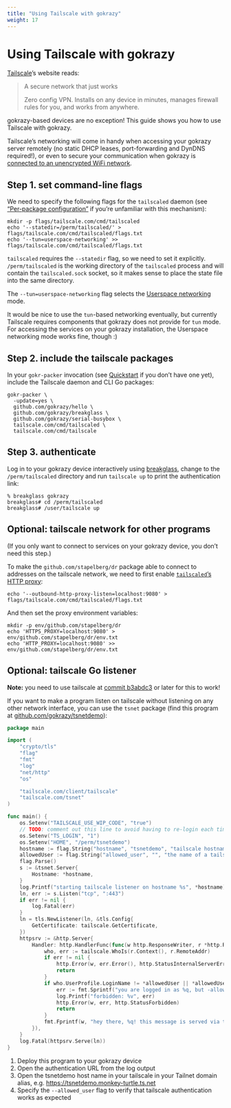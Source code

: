 ```yaml
---
title: "Using Tailscale with gokrazy"
weight: 17
---
```


# Using Tailscale with gokrazy

[Tailscale](https://tailscale.com/)’s website reads:

> A secure network that just works
>
> Zero config VPN. Installs on any device in minutes, manages firewall rules for you, and works from anywhere.

gokrazy-based devices are no exception! This guide shows you how to use
Tailscale with gokrazy.

Tailscale’s networking will come in handy when accessing your gokrazy server
remotely (no static DHCP leases, port-forwarding and DynDNS required!), or even
to secure your communication when gokrazy is [connected to an unencrypted WiFi
network](/userguide/unencrypted-wifi/).

## Step 1. set command-line flags

We need to specify the following flags for the `tailscaled` daemon (see
[“Per-package configuration”](/userguide/package-config) if you’re unfamiliar
with this mechanism):

```shell
mkdir -p flags/tailscale.com/cmd/tailscaled
echo '--statedir=/perm/tailscaled/' > flags/tailscale.com/cmd/tailscaled/flags.txt
echo '--tun=userspace-networking' >> flags/tailscale.com/cmd/tailscaled/flags.txt
```

`tailscaled` requires the `--statedir` flag, so we need to set it
explicitly. `/perm/tailscaled` is the working directory of the `tailscaled`
process and will contain the `tailscaled.sock` socket, so it makes sense to
place the state file into the same directory.

The `--tun=userspace-networking` flag selects the [Userspace
networking](https://tailscale.com/kb/1112/userspace-networking/) mode.

It would be nice to use the `tun`-based networking eventually, but currently
Tailscale requires components that gokrazy does not provide for `tun` mode. For
accessing the services on your gokrazy installation, the Userspace networking
mode works fine, though :)

## Step 2. include the tailscale packages

In your `gokr-packer` invocation (see [Quickstart](/quickstart/) if you don’t
have one yet), include the Tailscale daemon and CLI Go packages:

```shell
gokr-packer \
  -update=yes \
  github.com/gokrazy/hello \
  github.com/gokrazy/breakglass \
  github.com/gokrazy/serial-busybox \
  tailscale.com/cmd/tailscaled \
  tailscale.com/cmd/tailscale
```

## Step 3. authenticate

Log in to your gokrazy device interactively using
[breakglass](https://github.com/gokrazy/breakglass), change to the
`/perm/tailscaled` directory and run `tailscale up` to print the authentication
link:

```shell
% breakglass gokrazy
breakglass# cd /perm/tailscaled
breakglass# /user/tailscale up
```

## Optional: tailscale network for other programs

(If you only want to connect to services on your gokrazy device, you don’t need
this step.)

To make the `github.com/stapelberg/dr` package able to connect to addresses on
the tailscale network, we need to first enable [`tailscaled`’s HTTP
proxy](https://tailscale.com/kb/1112/userspace-networking/#step-2-configure-your-application-to-use-socks5-or-http):

```shell
echo '--outbound-http-proxy-listen=localhost:9080' > flags/tailscale.com/cmd/tailscaled/flags.txt
```

And then set the proxy environment variables:

```shell
mkdir -p env/github.com/stapelberg/dr
echo 'HTTPS_PROXY=localhost:9080' > env/github.com/stapelberg/dr/env.txt
echo 'HTTP_PROXY=localhost:9080' >> env/github.com/stapelberg/dr/env.txt
```

## Optional: tailscale Go listener

**Note:** you need to use tailscale at [commit
b3abdc3](https://github.com/tailscale/tailscale/commit/b3abdc381d99bd9a7bdc8c084aaa174d7b45e881)
or later for this to work!

If you want to make a program listen on tailscale without listening on any other
network interface, you can use the `tsnet` package (find this program at
[github.com/gokrazy/tsnetdemo](https://github.com/gokrazy/tsnetdemo)):

```go
package main

import (
	"crypto/tls"
	"flag"
	"fmt"
	"log"
	"net/http"
	"os"

	"tailscale.com/client/tailscale"
	"tailscale.com/tsnet"
)

func main() {
	os.Setenv("TAILSCALE_USE_WIP_CODE", "true")
	// TODO: comment out this line to avoid having to re-login each time you start this program
	os.Setenv("TS_LOGIN", "1")
	os.Setenv("HOME", "/perm/tsnetdemo")
	hostname := flag.String("hostname", "tsnetdemo", "tailscale hostname")
	allowedUser := flag.String("allowed_user", "", "the name of a tailscale user to allow")
	flag.Parse()
	s := &tsnet.Server{
		Hostname: *hostname,
	}
	log.Printf("starting tailscale listener on hostname %s", *hostname)
	ln, err := s.Listen("tcp", ":443")
	if err != nil {
		log.Fatal(err)
	}
	ln = tls.NewListener(ln, &tls.Config{
		GetCertificate: tailscale.GetCertificate,
	})
	httpsrv := &http.Server{
		Handler: http.HandlerFunc(func(w http.ResponseWriter, r *http.Request) {
			who, err := tailscale.WhoIs(r.Context(), r.RemoteAddr)
			if err != nil {
				http.Error(w, err.Error(), http.StatusInternalServerError)
				return
			}
			if who.UserProfile.LoginName != *allowedUser || *allowedUser == "" {
				err := fmt.Sprintf("you are logged in as %q, but -allowed_user flag does not match!", who.UserProfile.LoginName)
				log.Printf("forbidden: %v", err)
				http.Error(w, err, http.StatusForbidden)
				return
			}
			fmt.Fprintf(w, "hey there, %q! this message is served via the tsnet package from gokrazy!", who.UserProfile.LoginName)
		}),
	}
	log.Fatal(httpsrv.Serve(ln))
}
```

1. Deploy this program to your gokrazy device
1. Open the authentication URL from the log output
1. Open the tsnetdemo host name in your tailscale in your Tailnet domain alias, e.g. https://tsnetdemo.monkey-turtle.ts.net
1. Specify the `--allowed_user` flag to verify that tailscale authentication works as expected
